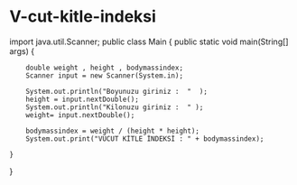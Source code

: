 # V-cut-kitle-indeksi

import java.util.Scanner;
public class Main {
    public static void main(String[] args) {

        double weight , height , bodymassindex;
        Scanner input = new Scanner(System.in);

        System.out.println("Boyunuzu giriniz :  "  );
        height = input.nextDouble();
        System.out.println("Kilonuzu giriniz :  " );
        weight= input.nextDouble();

        bodymassindex = weight / (height * height);
        System.out.print("VÜCUT KİTLE İNDEKSİ : " + bodymassindex);

    }
}
